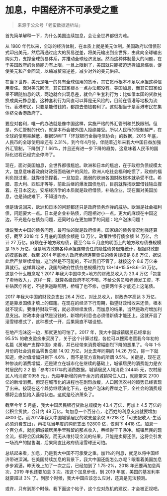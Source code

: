 # 加息，中国经济不可承受之重
> 来源于公众号「老蛮数据透析站」

首先简单解释一下，为什么美国连续加息，会让全世界都很为难。

从 1980 年代以来，全球的经济体制，在本质上就是美元体制。美国政府以借债形式印出美元，然后再通过庞大的贸易逆差，将美元输出到全世界，由此向全球输出购买力，支撑全球贸易体系，并推动全球经济发展。然而这种体制最大的问题，在于美国政府的负债能力有上限，一旦上限到了，美国就只能被迫选择加息缩表，促使美元和产业回流，以缩减贸易逆差，减少对外的美元供应。

在当下世界，美元是唯一的具有全球信用的货币，其它货币根本不足以承担这种信用责任。面对美元回流，其它国家根本一点办法都没有。美国加息，而其它国家如果不跟随加息的话，两边就会出现息差，就会产生套利行为：比如借本国的贷款兑换成美元挣息差。这种套利行为简直可以算是无风险的，目前在香港等地极为流行。香港市民，只要是能借钱的，都跑去借钱套利了。这就相当于是香港市民在集体挤兑香港政府了。

要应对套利，唯一的办法就是像中国这样，实施严格的外汇管制和兑换限制。但是，外汇管制的代价，就是本币会被外国人拒绝接受。所以人民币的管制越严，在全球的使用率越低，根据SWIFT「环球银行金融电信协会」的数据，2015 年底，人民币的全球使用率还有 2.31%，到今年4月份，伴随着近年来我大中国日益加强外汇管制，下降到了 1.66%，并且还有进一步下降的趋势。这意味着人民币的国际化进程已经完全停滞了。

现在，面对美国加息，全世界都很尴尬。欧洲和日本的尴尬，在于政府负债规模太大，加息意味着政府财政将面临破产的风险。欧洲人吃社会福利吃惯了，政府的福利负担过重，就靠借债撑着。一旦加息，脆弱的欧洲各国财政根本就承受不住。希腊、意大利、西班牙等等，前赴后继的爆发国债危机，目前就靠找欧盟借钱输血撑着。在日本这边，安培经济学的本质就是政府借债，补贴企业，现在面对美国加息，也是骑虎难下，不知道咋办。

但是话说回来，欧洲和日本的问题都还只是政府债务炸弹的威胁。欧洲是社会福利债，问题要大一点。日本是企业补贴债，问题相对小一点。更大的麻烦在中国这边，不光是存在债务问题，还同时存在更加棘手的问题：地产泡沫问题！

话说我大中国的债务问题，最可怕的就是政府债务。国家级的债务情况勉强还算好，截至 2018 年 5 月底的国债余额是 13 万亿，政策性银行债余额 14 万亿，合计 27 万亿。麻烦在于地方政府债，截至今年 5 月底的明面上的地方政府债券规模是 15.5 万亿，但是地方政府各种承担连带责任的隐性债务很难统计，根据财政部的摸底数据，截至 2014 年底地方政府承担连带责任的债务规模是 8.6 万亿，据说此后严禁继续增加，这当然是不可能的，不过我们不管了，就按这个 8.6 万亿来算就行。这样算起来，我国的政府性债务总规模约为 13+14+15.5+8.6=51 万亿。这是个什么概念呢？2017 年我大中国中央+地方的财政总收入为 23.4 万亿「包含了卖地收入」，这样一算，就算各级政府不吃不喝，不给公务员和老师发工资，不补贴医疗养老，不提供道路照明，桥塌了也不修，也要两年多才能还上这笔债。

2017 年我大中国的财政总支出 26.4 万亿，对比总收入，财政赤字高达 3 万亿，还是靠发国债才填上的窟窿。在现在的经济下行周期，指望财政增收来还债，根本就不现实。要维持财政平衡，就必须继续发债，而加息的结果，当然是政府增加利息支出。财政本身自然是没钱的，新增的利息也必须借新债才能还上。这就开启了滚雪球模式了，这种模式一开，后果简直不堪设想。

在地产泡沫这一边，那就更加可怕了。2017 年，我大中国城镇居民已经拿出 95.5% 的收支盈余来买房了，关于这个计算过程，各位可以搜索老蛮我今年初的名篇《房地产支撑中国》来看，并已经带来消费增幅剧烈下降的恶果了。今年 1-5 月份的社会消费品零售总额 14.92 万亿，对比去年同期的 14.26 万亿，除一下就知道，绝对值增幅只剩下 4.6% ，而不是官方宣称的所谓 9.5%。关键是，现在这种惨淡的消费增幅，还是建立在城市化在继续的基础上，城镇居民的消费能力是农村居民的 2.2 倍「参考2017年的消费数据，城镇居民人均消费 24445 元，农村居民人均消费10955 元」，光每年新增的两千余万的城镇常住人口，就能带来 2700 亿的新增消费。但现在城市化的进程也在剧烈放缓，人口回流农村的趋势已经表现了出来。按现在这个趋势继续演化下去，在地产泡沫的吞噬之下，全社会的消费规模将会直接陷入萎缩状态。这就是经济萧条了。

截至今年 5 月底，我大中国居民银行贷款总规模为 43.4 万亿，再加上 4.5 万亿的公积金贷款，合计约 48 万亿。每加息一个百分点，老百姓的利息支出就要增加 4800 亿。而2017年我大中国城镇居民的收支盈余仅 97218 亿「可支配收入-生活必须消费支出」，再扣除当年度的购房支出 92800 亿，仅剩下 4418 亿。加息一个百分点，就能把城镇居民手里残留的那点收入，吞噬得干干净净。城镇居民的现金流，都将会因此断裂。而无从维持现金流的结果，只能是卖房还债，这将会引发一场资产的抛售潮，后果简直比政府债滚雪球还可怕。

总结起来看，加息，乃是我大中国不可承受之重。加1%的利息，就足以将中国经济带进深渊。在美国持续加息的背景下，我大中国还能怎么办呢？眼看着美国加息步步紧逼，昨天晚上加了一次之后，已经加到了 1.75-2%，2018 年还要再加息两次，2019 年也还要加息 3 次。按这个加息步伐，到 2019 年底，美国的基准利率就要超过 3% 了。到那个时候，我大中国应该怎么应对，还真是无法预测。

或许，只有到那个时候，我下面这个帖子，这个应对危机的建议，才会被正视吧。

